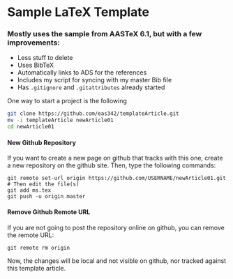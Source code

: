 # Sample LaTeX Template

### Mostly uses the sample from AASTeX 6.1, but with a few improvements:

* Less stuff to delete
* Uses BibTeX
* Automatically links to ADS for the references
* Includes my script for syncing with my master Bib file
* Has `.gitignore` and `.gitattributes` already started

One way to start a project is the following

```bash
git clone https://github.com/eas342/templateArticle.git
mv -i templateArticle newArticle01
cd newArticle01
```

#### New Github Repository
If you want to create a new page on github that tracks with this one, create a new repository on the github site.
Then, type the following commands:

```
git remote set-url origin https://github.com/USERNAME/newArticle01.git
# Then edit the file(s)
git add ms.tex
git push -u origin master
```

#### Remove Github Remote URL
If you are not going to post the repository online on github, you can remove the remote URL:

```
git remote rm origin
```
Now, the changes will be local and not visible on github, nor tracked against this template article.
